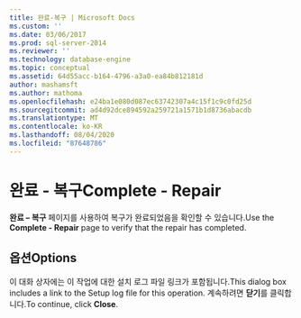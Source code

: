 ```yaml
---
title: 완료-복구 | Microsoft Docs
ms.custom: ''
ms.date: 03/06/2017
ms.prod: sql-server-2014
ms.reviewer: ''
ms.technology: database-engine
ms.topic: conceptual
ms.assetid: 64d55acc-b164-4796-a3a0-ea84b812181d
author: mashamsft
ms.author: mathoma
ms.openlocfilehash: e24ba1e080d087ec63742307a4c15f1c9c0fd25d
ms.sourcegitcommit: ad4d92dce894592a259721a1571b1d8736abacdb
ms.translationtype: MT
ms.contentlocale: ko-KR
ms.lasthandoff: 08/04/2020
ms.locfileid: "87648786"
---
```

# <a name="complete---repair"></a><span data-ttu-id="f1693-102">완료 - 복구</span><span class="sxs-lookup"><span data-stu-id="f1693-102">Complete - Repair</span></span>
  <span data-ttu-id="f1693-103">**완료 – 복구** 페이지를 사용하여 복구가 완료되었음을 확인할 수 있습니다.</span><span class="sxs-lookup"><span data-stu-id="f1693-103">Use the **Complete - Repair** page to verify that the repair has completed.</span></span>  
  
## <a name="options"></a><span data-ttu-id="f1693-104">옵션</span><span class="sxs-lookup"><span data-stu-id="f1693-104">Options</span></span>  
 <span data-ttu-id="f1693-105">이 대화 상자에는 이 작업에 대한 설치 로그 파일 링크가 포함됩니다.</span><span class="sxs-lookup"><span data-stu-id="f1693-105">This dialog box includes a link to the Setup log file for this operation.</span></span> <span data-ttu-id="f1693-106">계속하려면 **닫기**를 클릭합니다.</span><span class="sxs-lookup"><span data-stu-id="f1693-106">To continue, click **Close**.</span></span>  
  
  
